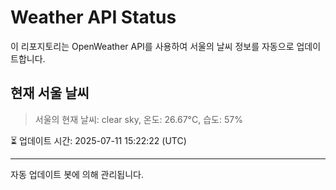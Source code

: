 
# Weather API Status

이 리포지토리는 OpenWeather API를 사용하여 서울의 날씨 정보를 자동으로 업데이트합니다.

## 현재 서울 날씨
> 서울의 현재 날씨: clear sky, 온도: 26.67°C, 습도: 57%

⏳ 업데이트 시간: 2025-07-11 15:22:22 (UTC)

---
자동 업데이트 봇에 의해 관리됩니다.
